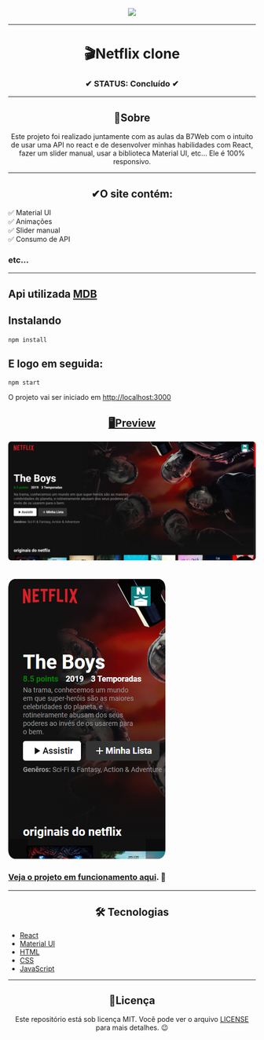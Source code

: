 <div align="center">
  <img width="400" src="https://upload.wikimedia.org/wikipedia/commons/thumb/0/08/Netflix_2015_logo.svg/799px-Netflix_2015_logo.svg.png">
</div>

---

<h1 align="center">🎬Netflix clone</h1>
<h3 align="center">✔ STATUS: Concluído ✔</h3>

---

<h2 align="center">📖Sobre</h2>

<p align="center">Este projeto foi realizado juntamente com as aulas da B7Web com o intuito de usar uma API no react e de desenvolver minhas habilidades com React,
fazer um slider manual, usar a biblioteca Material UI, etc... Ele é 100% responsivo.</p>

---

<h2 align="center">✔O site contém:</h2>

✅ Material UI<br>
✅ Animações<br>
✅ Slider manual<br>
✅ Consumo de API<br>
### etc...
---

<h2>Api utilizada <a target="_blank" href='https://developers.themoviedb.org/3/getting-started/introduction'>MDB</a></h2>

<h2>Instalando</h2>

```
npm install
```

<h2>E logo em seguida:</h2>

```
npm start
```

<p>O projeto vai ser iniciado em <a target="_blank" href='http://localhost:3000'>http://localhost:3000</p>

<h2 align="center">🖥Preview</h2>

<img src="readme_imgs\Desktop_view.png" alt="Previw desktop"></img>
<br>
<br>
<br>
<img src="readme_imgs\Mobile_view.png" alt="Previw mobile"></img>

### Veja o projeto em funcionamento <a href="">aqui</a>. 🧐

---

<h2 align="center">🛠 Tecnologias</h2>

- [React](https://pt-br.reactjs.org/)
- [Material UI](https://mui.com/pt/)
- [HTML](https://html.com/)
- [CSS](https://developer.mozilla.org/pt-BR/docs/Web/CSS)
- [JavaScript](https://www.javascript.com/)

---

<h2 align="center">📝Licença</h2>

<p align="center">
   Este repositório está sob licença MIT. Você pode ver o arquivo <a href="https://github.com/gabriell-c/Netflix-clone/blob/main/LICENSE"> LICENSE</a>
   para mais detalhes. 😉
</p>
